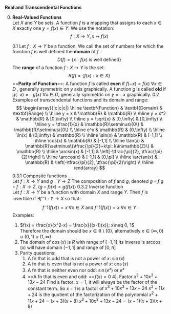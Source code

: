 **Real and Transcendental Functions**   

0. **Real-Valued Functions**  
	Let $X$ and $Y$ be sets. A function $f$ is a mapping that assigns to each $x\in X$ exactly one $y=f(x) \in Y$. We use the notation:  
	$$f:X\to Y,    x\mapsto f(x) $$
	
	0.1 
		Let $f:X\to Y$ be a function. We call the set of numbers for which the function $f$ is well defined the **domain** of $f$.  
		$$D(f) = \{x:f(x) \text{ is well defined\} }$$
		The **range** of a function $f:X\to Y$ is the set. 
		$$R(f) = \{f(x): x \in X\} $$
		==**Parity of Function**==:
			A function $f$ is called **even** if $f(-x)=f(x)   \text{ }  \forall  x\in D$ , generally symmetric on $y$ axis graphically. 
			A function $g$ is called **old** if $g(-x) = -g(x) \text{ } \forall x\in D$, generally symmetric on $y=-x$ graphically. 
	0.2  
		Examples of transcendental functions and its domain and range:  
		 $$
\begin{array}{|c|c|c|}
\hline
\textbf{Function} & \textbf{Domain} & \textbf{Range} \\
\hline
y = x & \mathbb{R} & \mathbb{R} \\
\hline
y = x^2 & \mathbb{R} & [0,\infty) \\
\hline
y = \sqrt{x} & [0,\infty) & [0,\infty) \\
\hline
y = \tfrac{1}{x} & \mathbb{R}\setminus\{0\} & \mathbb{R}\setminus\{0\} \\
\hline
e^x & \mathbb{R} & (0,\infty) \\
\hline
\ln(x) & (0,\infty) & \mathbb{R} \\
\hline
\sin(x) & \mathbb{R} & [-1,1] \\
\hline
\cos(x) & \mathbb{R} & [-1,1] \\
\hline
\tan(x) & \mathbb{R}\setminus\{\tfrac{\pi}{2}+k\pi: k\in\mathbb{Z}\} & \mathbb{R} \\
\hline
\arcsin(x) & [-1,1] & \left[-\tfrac{\pi}{2}, \tfrac{\pi}{2}\right] \\
\hline
\arccos(x) & [-1,1] & [0,\pi] \\
\hline
\arctan(x) & \mathbb{R} & \left(-\tfrac{\pi}{2}, \tfrac{\pi}{2}\right) \\
\hline
\end{array}
$$
	0.3.1
		Composite functions  
		Let $f:X\to Y$ and $g:Y\to Z$
		The composition of $f$ and $g$, denoted $g \circ f$ 
		$g \circ f: X\to Z$, $(g \circ f)(x) = g(f(x))$ 
	0.3.2
		Inverse function  
		Let $f:X\to Y$ be a function with domain $X$ and range $Y$. Then $f$ is invertible if $\exists f^-1: Y\to X$ so that:   
		$$f^-1(f(x)) = x  \;  \forall x \in X \text{ and } f^-1(f(x)) = x\;  \forall x\in Y $$
	Examples:
	1) $f(x) = \frac{x}{x^2-x} = \frac{x}{(x-1)(x)}; x\neq 0, 1$   
		Therefore the domain should be $x\in \mathbb{R} \setminus \{0\}$, alternatively $x \in (\infty, 0) \cup (0, 1)\cup (1, \infty)$   
	2) The domain of $\cos(x)$ is $R$ with range of $[-1, 1]$
		Its inverse is $\arccos(x)$ will have domain $[-1, 1]$ and range of $[0, \pi]$ 
	3) Parity questions:
		1) A fn that is odd that is not a power of $x$: $\sin(x)$ 
		2) A fn that is even that is not a power of $x$: $\cos(x)$
		3) A fn that is neither even nor odd: $\sin(e^x)$ or $e^x$ 
		4) ==A fn that is even and odd: ==$f(x)= 0$ 
	4). Factor $x^3+10x^3+13x-24$
		Find a factor: $x=1$, it will always be the factor of the constant term. 
		So $x-1$ is a factor of $x^3+10x^3+13x-24$
		$x^2+11x+24$ is the quotient of the factorization of the polynomial
		$x^2+11x+24 = (x+3)(x+8)$
		$x^3+10x^3+13x-24 = (x-1)(x+3)(x+8)$   
